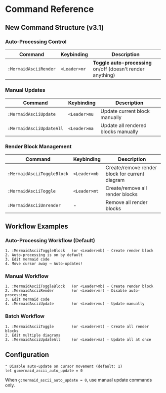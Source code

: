 # Command Reference

## New Command Structure (v3.1)

### Auto-Processing Control

| Command | Keybinding | Description |
|---------|------------|-------------|
| `:MermaidAsciiRender` | `<Leader>mr` | **Toggle auto-processing** on/off (doesn't render anything) |

### Manual Updates

| Command | Keybinding | Description |
|---------|------------|-------------|
| `:MermaidAsciiUpdate` | `<Leader>mu` | Update current block manually |
| `:MermaidAsciiUpdateAll` | `<Leader>ma` | Update all rendered blocks manually |

### Render Block Management

| Command | Keybinding | Description |
|---------|------------|-------------|
| `:MermaidAsciiToggleBlock` | `<Leader>mb` | Create/remove render block for current diagram |
| `:MermaidAsciiToggle` | `<Leader>mt` | Create/remove all render blocks |
| `:MermaidAsciiUnrender` | - | Remove all render blocks |

## Workflow Examples

### Auto-Processing Workflow (Default)
```
1. :MermaidAsciiToggleBlock   (or <Leader>mb) - Create render block
2. Auto-processing is on by default
3. Edit mermaid code
4. Move cursor away → Auto-updates!
```

### Manual Workflow
```
1. :MermaidAsciiToggleBlock   (or <Leader>mb) - Create render block
2. :MermaidAsciiRender        (or <Leader>mr) - Disable auto-processing
3. Edit mermaid code
4. :MermaidAsciiUpdate        (or <Leader>mu) - Update manually
```

### Batch Workflow
```
1. :MermaidAsciiToggle        (or <Leader>mt) - Create all render blocks
2. Edit multiple diagrams
3. :MermaidAsciiUpdateAll     (or <Leader>ma) - Update all at once
```

## Configuration

```vim
" Disable auto-update on cursor movement (default: 1)
let g:mermaid_ascii_auto_update = 0
```

When `g:mermaid_ascii_auto_update = 0`, use manual update commands only.
